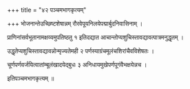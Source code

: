 +++
title = "४२ पञ्चमभागकृत्यम्"

+++
भोजनान्तेउच्छिष्टशेषान्नम् रौरवेपूयनिलयेपद्मार्बुदनिवासिनाम् ।

प्राणिनांसर्वभूतानामक्षय्यमुपतिष्ठतु १ इतिदद्यात आचान्तोप्यशुचिस्तावद्यावत्पात्रमनुद्धृतम् ।

उद्धृतेप्यशुचिस्तावद्यावन्नोन्मृज्यतेमही २ पर्णस्याग्रंचमूलंचशिरांचैवविशेषतः ।

चूर्णपर्णवर्जयित्वातांम्बूलंखादयेद्बुधः ३ अनिधायमुखेपर्णपूगंवैभक्षयेन्नच ।

इतिपञ्चमभागकृत्यम् ॥
